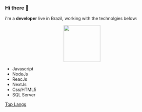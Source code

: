 ### Hi there 👋

i'm a **developer** live in Brazil, working with the technolgies below:

<p align="center">
  <img width="120px" src="https://img.shields.io/static/v1?label=JS&message=Javascript&color=F7DF1E&style=for-the-badge&logo=JavaScript"/>
</p>




- Javascript
- NodeJs
- ReacJs
- NextJs
- Css/HTML5
- SQL Server


[Top Langs](https://github-readme-stats.vercel.app/api/top-langs/?username=rafcez&theme=tokyonight)
